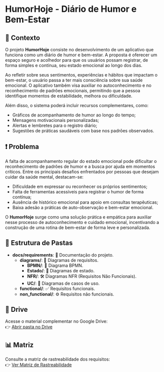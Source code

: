 # HumorHoje - Diário de Humor e Bem-Estar

## 🧠 Contexto

O projeto **HumorHoje** consiste no desenvolvimento de um aplicativo que funciona como um diário de humor e bem-estar. A proposta é oferecer um espaço seguro e acolhedor para que os usuários possam registrar, de forma simples e contínua, seu estado emocional ao longo dos dias.

Ao refletir sobre seus sentimentos, experiências e hábitos que impactam o bem-estar, o usuário passa a ter mais consciência sobre sua saúde emocional. O aplicativo também visa auxiliar no autoconhecimento e no reconhecimento de padrões emocionais, permitindo que a pessoa identifique momentos de estabilidade, melhora ou dificuldade.

Além disso, o sistema poderá incluir recursos complementares, como:
- Gráficos de acompanhamento de humor ao longo do tempo;
- Mensagens motivacionais personalizadas;
- Alertas e lembretes para o registro diário;
- Sugestões de práticas saudáveis com base nos padrões observados.

## ❗ Problema

A falta de acompanhamento regular do estado emocional pode dificultar o reconhecimento de padrões de humor e a busca por ajuda em momentos críticos. Entre os principais desafios enfrentados por pessoas que desejam cuidar da saúde mental, destacam-se:

- Dificuldade em expressar ou reconhecer os próprios sentimentos;
- Falta de ferramentas acessíveis para registrar o humor de forma contínua;
- Ausência de histórico emocional para apoio em consultas terapêuticas;
- Baixa adesão a práticas de auto-observação e bem-estar emocional.

O **HumorHoje** surge como uma solução prática e empática para auxiliar nesse processo de autoconhecimento e cuidado emocional, incentivando a construção de uma rotina de bem-estar de forma leve e personalizada.

## 📁 Estrutura de Pastas

- **docs/requirements**: 📝 Documentação do projeto.
  - **diagrams/**: 🧩 Diagramas de requisitos.
    - **BPMN/**: 🔄 Diagrama BPMN.
    - **Estado/**: 🔁 Diagramas de estado.
    - **NFR/**: 🛠️ Diagramas NFR (Requisitos Não Funcionais).
    - **UC/**: 📌 Diagramas de casos de uso.
  - **functional/**: ✅ Requisitos funcionais.
  - **non_functional/**: ⚙️ Requisitos não funcionais.

## 📂 Drive

Acesse o material complementar no Google Drive:  
👉 [Abrir pasta no Drive](https://drive.google.com/drive/folders/1dIvLHFrwQkI-1DrIBjoSOvDdy_Ll2CCq)

## 📊 Matriz

Consulte a matriz de rastreabilidade dos requisitos:  
👉 [Ver Matriz de Rastreabilidade](https://docs.google.com/spreadsheets/d/1FXee15Yag3-4iN87UDyYJuKxoCDd2lHJI1cPKkLrAf0/edit?usp=sharing)